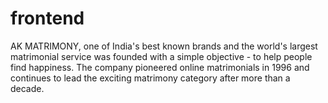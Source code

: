 # frontend
AK MATRIMONY, one of India's best known brands and the world's largest matrimonial service was founded with a simple objective - to help people find happiness. The company pioneered online matrimonials in 1996 and continues to lead the exciting matrimony category after more than a decade. 
